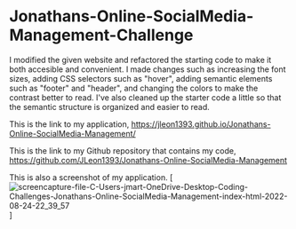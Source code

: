 # Jonathans-Online-SocialMedia-Management-Challenge

I modified the given website and refactored the starting code to make it both accesible and convenient.
I made changes such as increasing the font sizes, adding CSS selectors such as "hover", adding semantic elements such as "footer" and "header", and changing the colors to make the contrast better to read. 
I've also cleaned up the starter code a little so that the semantic structure is organized and easier to read.

This is the link to my application, https://jleon1393.github.io/Jonathans-Online-SocialMedia-Management/

This is the link to my Github repository that contains my code, https://github.com/JLeon1393/Jonathans-Online-SocialMedia-Management

This is also a screenshot of my application.
[![screencapture-file-C-Users-jmart-OneDrive-Desktop-Coding-Challenges-Jonathans-Online-SocialMedia-Management-index-html-2022-08-24-22_39_57](https://user-images.githubusercontent.com/111095820/186563678-84c6d130-4983-4fc7-84db-15bafcb62ee7.png)]
